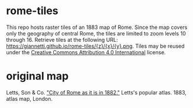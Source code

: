 # rome-tiles
This repo hosts raster tiles of an 1883 map of Rome. Since the map covers only the geography of central Rome, the tiles are limited to zoom levels 10 through 16. Retrieve tiles at the following URL: https://giannetti.github.io/rome-tiles/{z}/{x}/{y}.png. Tiles may be reused under the [Creative Commons Attribution 4.0 International](https://creativecommons.org/licenses/by/4.0/legalcode) license. 

# original map
Letts, Son & Co. ["City of Rome as it is in 1882."](http://www.davidrumsey.com/luna/servlet/detail/RUMSEY~8~1~31336~1150359:Rome-?sort=Date%2CPub_List_No_InitialSort&qvq=q:%3Drome%2BAND%2Bdate%3D18*%2B;sort:Date%2CPub_List_No_InitialSort;lc:RUMSEY~8~1&mi=123&trs=136) Letts's popular atlas. 1883, atlas map, London. 
